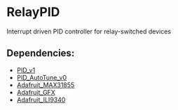 RelayPID
========

Interrupt driven PID controller for relay-switched devices

Dependencies:
-------------
* [PID_v1](https://github.com/br3ttb/Arduino-PID-Library)  
* [PID_AutoTune_v0](https://github.com/br3ttb/Arduino-PID-AutoTune-Library)  
* [Adafruit_MAX31855](https://github.com/adafruit/Adafruit-MAX31855-library)  
* [Adafruit_GFX](https://github.com/adafruit/Adafruit-GFX-Library)
* [Adafruit_ILI9340](https://github.com/adafruit/Adafruit_ILI9340)
